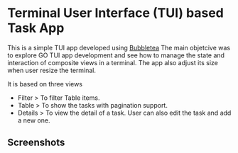 # Terminal User Interface (TUI) based Task App

This is a simple TUI app developed using [Bubbletea](https://github.com/charmbracelet/bubbletea)
The main objetcive was to explore GO TUI app development and see how to manage the state and interaction of composite views in a terminal.
The app also adjust its size when user resize the terminal.

It is based on three views
- Filter > To filter Table items.
- Table > To show the tasks with pagination support.
- Details > To view the detail of a task. User can also edit the task and add a new one.

## Screenshots



